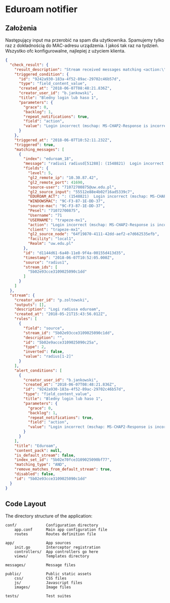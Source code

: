 # Eduroam notifier

## Założenia

Następujący input ma przerobić na spam dla użytkownika. Spamujemy tylko raz z dokładnością do MAC-adresu urządzenia. I jakoś tak raz na tydzień.
Wszystko ofc konfigurowalne, najlepiej z użyciem klienta.

```json
{
  "check_result": {
    "result_description": "Stream received messages matching <action:\"Login incorrect (mschap: MS-CHAP2-Response is incorrect)\"> (Current grace time: 0 minutes)",
    "triggered_condition": {
      "id": "9242a930-183a-4f52-89ac-29702c46b57d",
      "type": "field_content_value",
      "created_at": "2018-06-07T08:48:21.836Z",
      "creator_user_id": "b.jankowski",
      "title": "Bledny login lub haso 1",
      "parameters": {
        "grace": 0,
        "backlog": 1,
        "repeat_notifications": true,
        "field": "action",
        "value": "Login incorrect (mschap: MS-CHAP2-Response is incorrect)"
      }
    },
    "triggered_at": "2018-06-07T10:52:11.232Z",
    "triggered": true,
    "matching_messages": [
      {
        "index": "eduroam_18",
        "message": "radius1 radiusd[51288]: (1548821)  Login incorrect (mschap: MS-CHAP2-Response is incorrect): [71072700875@uw.edu.pl] (from client trapeze-mx1 port 56454 cli 9C-F3-87-1E-DD-37 via TLS tunnel)",
        "fields": {
          "level": 5,
          "gl2_remote_ip": "10.30.87.42",
          "gl2_remote_port": 41690,
          "source-user": "71072700875@uw.edu.pl",
          "gl2_source_input": "55512e88e4b02f16ad5339c7",
          "EDUROAM_ACT": ": (1548821)  Login incorrect (mschap: MS-CHAP2-Response is incorrect): [71072700875@uw.edu.pl] (from client trapeze-mx1 port 56454 cli 9C-F3-87-1E-DD-37",
          "WINDOWSMAC": "9C-F3-87-1E-DD-37",
          "source-mac": "9C-F3-87-1E-DD-37",
          "Pesel": "71072700875",
          "Username": "71                                                                                                010.030.061.024.41245-010.012.003.236.00080: 072700875",
          "USERNAME": "trapeze-mx1",
          "action": "Login incorrect (mschap: MS-CHAP2-Response is incorrect)",
          "client": "trapeze-mx1",
          "gl2_source_node": "64f19870-4111-42dd-aef2-e7d662535efb",
          "facility": "local1",
          "Realm": "uw.edu.pl"
        },
        "id": "d1144d61-6a40-11e8-9f4a-00155d413d35",
        "timestamp": "2018-06-07T10:52:05.000Z",
        "source": "radius1",
        "stream_ids": [
          "5b02e93cce3109025090c1dd"
        ]
      }
    ]
  },
  "stream": {
    "creator_user_id": "p.zoltowski",
    "outputs": [],
    "description": "Logi radiusa eduroam",
    "created_at": "2018-05-21T15:43:56.012Z",
    "rules": [
      {
        "field": "source",
        "stream_id": "5b02e93cce3109025090c1dd",
        "description": "",
        "id": "5b02e9acce3109025090c25a",
        "type": 2,
        "inverted": false,
        "value": "radius[1-2]"
      }
    ],
    "alert_conditions": [
      {
        "creator_user_id": "b.jankowski",
        "created_at": "2018-06-07T08:48:21.836Z",
        "id": "9242a930-183a-4f52-89ac-29702c46b57d",
        "type": "field_content_value",
        "title": "Bledny login lub haso 1",
        "parameters": {
          "grace": 0,
          "backlog": 1,
          "repeat_notifications": true,
          "field": "action",
          "value": "Login incorrect (mschap: MS-CHAP2-Response is incorrect)"
        }
      }
    ],
    "title": "Eduroam",
    "content_pack": null,
    "is_default_stream": false,
    "index_set_id": "5b02e70fce3109025090bf77",
    "matching_type": "AND",
    "remove_matches_from_default_stream": true,
    "disabled": false,
    "id": "5b02e93cce3109025090c1dd"
  }
}
```

## Code Layout

The directory structure of the application:

    conf/             Configuration directory
        app.conf      Main app configuration file
        routes        Routes definition file

    app/              App sources
        init.go       Interceptor registration
        controllers/  App controllers go here
        views/        Templates directory

    messages/         Message files

    public/           Public static assets
        css/          CSS files
        js/           Javascript files
        images/       Image files

    tests/            Test suites
